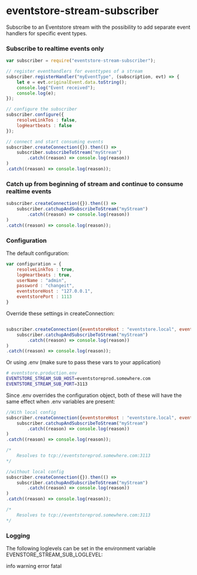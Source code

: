 # eventstore-stream-subscriber
Subscribe to an Eventstore stream with the possibility to add separate event handlers for specific event types.

### Subscribe to realtime events only

```javascript
var subscriber = require("eventstore-stream-subscriber");

// register eventhandlers for eventtypes of a stream
subscriber.registerHandler("myEventType", (subscription, evt) => {
    let e = evt.originalEvent.data.toString();
    console.log("Event received");
    console.log(e);
});

// configure the subscriber
subscriber.configure({
    resolveLinkTos : false,
    logHeartbeats : false
});

// connect and start consuming events
subscriber.createConnection({}).then(() =>
    subscriber.subscribeToStream("myStream")
        .catch((reason) => console.log(reason))
)
.catch((reason) => console.log(reason));

```

### Catch up from beginning of stream and continue to consume realtime events

```javascript
subscriber.createConnection({}).then(() =>
    subscriber.catchupAndSubscribeToStream("myStream")
        .catch((reason) => console.log(reason))
)
.catch((reason) => console.log(reason));

```
### Configuration
The default configuration:
```javascript
var configuration = {
    resolveLinkTos : true,
    logHeartbeats : true,
    userName : "admin",
    password : "changeit",
    eventstoreHost : "127.0.0.1",
    eventstorePort : 1113
}
```
Override these settings in createConnection:
```javascript

subscriber.createConnection({eventstoreHost : "eventstore.local", eventstorePort : 2113}).then(() =>
    subscriber.catchupAndSubscribeToStream("myStream")
        .catch((reason) => console.log(reason))
)
.catch((reason) => console.log(reason));
```
Or using .env (make sure to pass these vars to your application)
```bash
# eventstore.production.env
EVENTSTORE_STREAM_SUB_HOST=eventstoreprod.somewhere.com
EVENTSTORE_STREAM_SUB_PORT=3113
```
Since .env overrides the configuration object, both of these will have the same effect when .env variables are present:
```javascript
//With local config
subscriber.createConnection({eventstoreHost : "eventstore.local", eventstorePort : 2113}).then(() =>
    subscriber.catchupAndSubscribeToStream("myStream")
        .catch((reason) => console.log(reason))
)
.catch((reason) => console.log(reason));

/*
    Resolves to tcp://eventstoreprod.somewhere.com:3113
*/

//without local config
subscriber.createConnection({}).then(() =>
    subscriber.catchupAndSubscribeToStream("myStream")
        .catch((reason) => console.log(reason))
)
.catch((reason) => console.log(reason));

/*
    Resolves to tcp://eventstoreprod.somewhere.com:3113
*/
```
### Logging
The following loglevels can be set in the environment variable EVENSTORE_STREAM_SUB_LOGLEVEL:

info
warning
error
fatal
